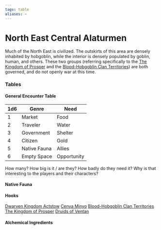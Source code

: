 ```yaml
---
tags: table
aliases: ~
---
```


# North East Central Alaturmen

Much of the North East is civilized. The outskirts of this area are densely inhabited by hobgoblin, while the interior is densely populated by goblin, human, and others. These two groups (referring specifically to the [The Kingdom of Prosper](..\..\About%20People\Nations\The%20Kingdom%20of%20Prosper\The%20Kingdom%20of%20Prosper.md) and the [Blood-Hobgoblin Clan Territories](..\..\About%20People\Non-Nation%20Entities\Blood%20Clans\Blood-Hobgoblin%20Clan%20Territories.md)) are both governed, and do not openly war at this time.

### Tables

#### General Encounter Table

|1d6|Genre|Need|
|---|-----|----|
|1|Market|Food|
|2|Traveler|Water|
|3|Government|Shelter|
|4|Citizen|Gold|
|5|Native Fauna|Allies|
|6|Empty Space|Opportunity|

How many? How big is it / are they? How badly do they need it? Why is that interesting to the players and their characters?

#### Native Fauna

#### Hooks

[Dwarven Kingdom Actstow](..\..\About%20People\Non-Nation%20Entities\Dwarven%20Kingdoms\Dwarven%20Kingdom%20Actstow.md)
[Cenva Minyo](..\..\About%20People\Non-Nation%20Entities\Cenva%20Minyo.md)
[Blood-Hobgoblin Clan Territories](..\..\About%20People\Non-Nation%20Entities\Blood%20Clans\Blood-Hobgoblin%20Clan%20Territories.md)
[The Kingdom of Prosper](..\..\About%20People\Nations\The%20Kingdom%20of%20Prosper\The%20Kingdom%20of%20Prosper.md)
[Druids of Ventan](..\..\About%20People\Non-Nation%20Entities\Druids%20of%20the%20Idols\Druids%20of%20Ventan.md)

#### Alchemical Ingredients
